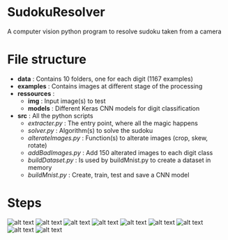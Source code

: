 # SudokuResolver
A computer vision python program to resolve sudoku taken from a camera

# File structure
- **data**        : Contains 10 folders, one for each digit (1167 examples)
- **examples**    : Contains images at different stage of the processing
- **ressources**  :
  - **img**               : Input image(s) to test
  - **models**            : Different Keras CNN models for digit classification
- **src**         : All the python scripts
  - *extracter.py*      : The entry point, where all the magic happens
  - *solver.py*         : Algorithm(s) to solve the sudoku
  - *alterateImages.py* : Function(s) to alterate images (crop, skew, rotate)
  - *addBadImages.py*   : Add 150 alterated images to each digit class
  - *buildDataset.py*   : Is used by buildMnist.py to create a dataset in memory
  - *buildMnist.py*     : Create, train, test and save a CNN model

# Steps
![alt text](https://raw.githubusercontent.com/MrEliptik/SudokuResolver/master/examples/original.png)
![alt text](https://raw.githubusercontent.com/MrEliptik/SudokuResolver/master/examples/blurred.png)
![alt text](https://raw.githubusercontent.com/MrEliptik/SudokuResolver/master/examples/adaptive_treshold.png)
![alt text](https://raw.githubusercontent.com/MrEliptik/SudokuResolver/master/examples/dilated.png)
![alt text](https://raw.githubusercontent.com/MrEliptik/SudokuResolver/master/examples/contours.png)
![alt text](https://raw.githubusercontent.com/MrEliptik/SudokuResolver/master/examples/corners.png)
![alt text](https://raw.githubusercontent.com/MrEliptik/SudokuResolver/master/examples/cropped_perspective_fixed.png)
![alt text](https://raw.githubusercontent.com/MrEliptik/SudokuResolver/master/examples/grid_applied.png)
![alt text](https://raw.githubusercontent.com/MrEliptik/SudokuResolver/master/examples/result.png)
